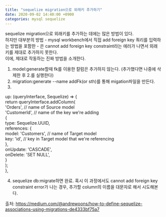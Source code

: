 ```yaml
---
title: "sequelize migration으로 외래키 추가하기"
date: 2020-09-02 14:40:00 +0900
categories: mysql sequelize
---
```


sequelize migration으로 외래키를 추가하는 데에는 많은 방법이 있다.<br/>
하지만 대부분의 방법 - mysql workbench에서 직접 add foreign key 쿼리를 입력하는 방법을 포함한 - 은 cannot add foreign key constraint라는 에러가 나면서 외래키를 제대로 추가하지 못한다.<br/>
이에, 제대로 작동하는 진짜 방법을 소개한다.<br/>

1. model:generate할때 fk를 이용한 칼럼은 추가하지 않는다. (추가했다면 나중에 삭제한 후 2.를 실행한다)
2. migration:generate --name addFk(or sth)를 통해 migation파일을 만든다.
3. 
  up: (queryInterface, Sequelize) => {<br/>
    return queryInterface.addColumn(<br/>
      'Orders', // name of Source model<br/>
      'CustomerId', // name of the key we're adding <br/>
      {<br/>
        type: Sequelize.UUID,<br/>
        references: {<br/>
          model: 'Customers', // name of Target model<br/>
          key: 'id', // key in Target model that we're referencing<br/>
        },<br/>
        onUpdate: 'CASCADE',<br/>
        onDelete: 'SET NULL',<br/>
      }<br/>
    );<br/>
  },<br/>

4. sequelize db:migrate하면 완료. 혹시 이 과정에서도 cannot add foreign key constraint error가 나는 경우, 추가할 column의 이름을 대문자로 해서 시도해본다.

출처: https://medium.com/@andrewoons/how-to-define-sequelize-associations-using-migrations-de4333bf75a7